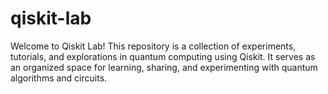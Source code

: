 # qiskit-lab
Welcome to Qiskit Lab! This repository is a collection of experiments, tutorials, and explorations in quantum computing using Qiskit. It serves as an organized space for learning, sharing, and experimenting with quantum algorithms and circuits.
